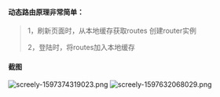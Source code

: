 
#### 动态路由原理非常简单：
>1，刷新页面时，从本地缓存获取routes 创建router实例
>
>2，登陆时，将routes加入本地缓存
#### 截图
![screely-1597374319023.png](https://i.loli.net/2020/08/14/k8dU3WYVS2XozfL.png)
![screely-1597632068029.png](https://i.loli.net/2020/08/17/yQYW425ZGaFARPO.png)